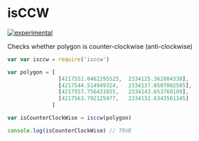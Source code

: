 # isCCW
[![experimental](http://badges.github.io/stability-badges/dist/experimental.svg)](http://github.com/badges/stability-badges)

Checks whether polygon is counter-clockwise (anti-clockwise)

```js
var var isccw = require('isccw')

var polygon = [ 
                [4217551.0462295525,  2334125.362804338],
                [4217544.514949324,   2334137.0507002505],
                [4217557.756431655,   2334143.653760109],
                [4217563.792125977,   2334132.6343561145]
              ]

var isCounterClockWise = isccw(polygon)

console.log(isCounterClockWise) // TRUE
```